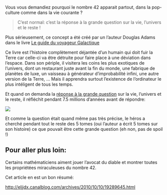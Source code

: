 Vous vous demandiez pourquoi le nombre 42 apparait partout, dans la pop-culture comme dans la vie courante ?

> C’est normal: c’est la réponse à la grande question sur la vie, l’univers et le reste !


Plus sérieusement, ce concept a été créé par un l’auteur Douglas Adams dans le livre [Le guide du voyageur Galactique](https://fr.wikipedia.org/wiki/Le_Guide_du_voyageur_galactique)

Ce livre est l’histoire complètement déjantée d’un humain qui doit fuir la Terre car celle-ci va être détruite pour faire place à une déviation dans l’espace.
Dans son périple, il visitera les coins les plus exotiques de l’univers, dont un restaurant juste avant la fin du monde, une fabrique de planètes de luxe, un vaisseau à générateur d’improbabilité infini, une autre version de la Terre, … Mais il  apprendra surtout l’existence de l’ordinateur  le plus intéligent de tous les temps.

Et quand on demanda la [réponse à la grande question](https://fr.wikipedia.org/wiki/La_grande_question_sur_la_vie,_l%27univers_et_le_reste) sur la vie, l’univers et le reste, il réfléchit pendant  7.5 millions d’années avant de répondre:

![](https://tse2.mm.bing.net/th?id=OIP.E839Qe9kUUFAnCaWWyxmQQHaEg&pid=Api)


Et comme la question était quand même pas très précise, le héros a cherché pendant tout le reste des 5 tomes (oui l’auteur a écrit 5 tomes sur son histoire) ce que pouvait être cette grande question
(eh non, pas de spoil !)

## Pour aller plus loin:

Certains mathématiciens aiment jouer l’avocat du diable et montrer toutes les propriétées miraculeuses du nombre 42.

Cet article en est un bon résumé:

http://eljjdx.canalblog.com/archives/2010/10/10/19289645.html